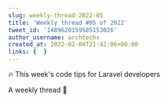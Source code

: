 ```yaml
---
slug: weekly-thread-2022-05
title: 'Weekly thread #05 of 2022'
tweet_id: '1489620159585153026'
author_username: archtechx
created_at: 2022-02-04T21:42:06+00:00
links: {  }
---
```

🔥 This week's code tips for Laravel developers

A weekly thread 🧵
